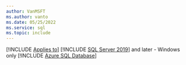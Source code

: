 ```yaml
---
author: VanMSFT
ms.author: vanto
ms.date: 05/25/2022
ms.service: sql
ms.topic: include
---
```


[!INCLUDE [Applies to](../../includes/applies-md.md)] [!INCLUDE [SQL Server 2019](_ss2019.md)] and later - Windows only [!INCLUDE [Azure SQL Database](../../includes/applies-to-version/_asdb.md)]
